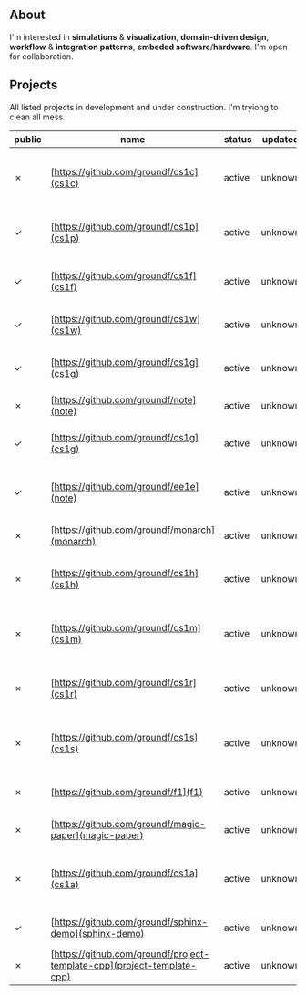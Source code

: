 ## About

I'm interested in  __simulations__ & __visualization__, __domain-driven design__, __workflow__ & __integration patterns__, __embeded software__/__hardware__.
I'm open for collaboration.

## Projects

All listed projects in development and under construction. I'm tryiong to clean all mess.

|public|name|status|updated|description|
|------|----|------|-------|-----------|
|&cross;|[https://github.com/groundf/cs1c](cs1c)|active|unknown|The examples and exercises in C/C++ programming language with CMake.
|&check;|[https://github.com/groundf/cs1p](cs1p)|active|unknown|The examples and exercises in Python programming language.
|&check;|[https://github.com/groundf/cs1f](cs1f)|active|unknown|The examples and exercises in Fortran programming language.
|&check;|[https://github.com/groundf/cs1w](cs1w)|active|unknown|Web technologies introduction: HTML, CSS, JS.
|&check;|[https://github.com/groundf/cs1g](cs1g)|active|unknown|The examples and exercises in WebGL/OpenGL and GLSL.
|&cross;|[https://github.com/groundf/note](note)|active|unknown|Personal notes, diary and schetches.
|&check;|[https://github.com/groundf/cs1g](cs1g)|active|unknown|The examples and exercises in WebGL/OpenGL and GLSL.
|&check;|[https://github.com/groundf/ee1e](note)|active|unknown|Embeded software and hardware sketches; Arduino etc.
|&cross;|[https://github.com/groundf/monarch](monarch)|active|unknown|Simple monadic architecture for Python.
|&cross;|[https://github.com/groundf/cs1h](cs1h)|active|unknown|The examples and exercises in Haskell programming language.
|&cross;|[https://github.com/groundf/cs1m](cs1m)|active|unknown|The examples and exercises in Wolfram/Mathematica programming language.
|&cross;|[https://github.com/groundf/cs1r](cs1r)|active|unknown|The examples and exercises in Python programming language.
|&cross;|[https://github.com/groundf/cs1s](cs1s)|active|unknown|The introductory course, examples, and exercises in SQL programming language.
|&cross;|[https://github.com/groundf/f1](f1)|active|unknown|F1 racing data analytics; season 2023
|&cross;|[https://github.com/groundf/magic-paper](magic-paper)|active|unknown|Web experiment with interactive canvas drawing.
|&cross;|[https://github.com/groundf/cs1a](cs1a)|active|unknown|Algorithms and data structures implemented in various programming languages.
|&check;|[https://github.com/groundf/sphinx-demo](sphinx-demo)|active|unknown|Sphinx documentation site demo
|&cross;|[https://github.com/groundf/project-template-cpp](project-template-cpp)|active|unknown|Simple monadic architecture for Python.



